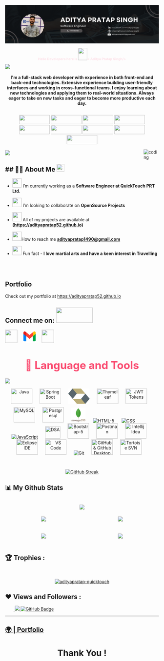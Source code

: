 <img align="center" src="https://github.com/adityapratap52/adityapratap52/blob/main/adi_portfolio_banner.png" />
<h1 align="center" style="color:#fde1e8;font-size:78%;">Hello Developers here is <img src="https://raw.githubusercontent.com/MartinHeinz/MartinHeinz/master/wave.gif" width="30px" height= 40px>< Aditya Ptatap Singh/></h1>
    
<img align="center" src="https://user-images.githubusercontent.com/73097560/115834477-dbab4500-a447-11eb-908a-139a6edaec5c.gif">

<h4 align="center">
I'm a full-stack web developer with experience in both front-end and back-end technologies. Extensive experience building user-friendly interfaces and working in cross-functional teams. I enjoy learning about new technologies and applying them to real-world situations. Always eager to take on new tasks and eager to become more productive each day.
    </h4>
    
<p align= "center" style="margin-top:30px">
<img width="100px" height="30px" src="https://img.shields.io/badge/J-Java-blue"/>
<img width="100px" height="30px"  src="https://img.shields.io/badge/SB-Spring Boot-yellow"/>
<img  width="100px" height="30px"  src="https://img.shields.io/badge/SS-Spring Security-purple"/>
<img width="100px" height="30px"  src="https://img.shields.io/badge/T-Thymeleaf-blue"/>
<img width="100px" height="30px"  src="https://img.shields.io/badge/J-JSP-green"/>
<img width="100px" height="30px" src="https://img.shields.io/badge/JS-Javascript-brown"/>
<img width="100px" height="30px" src="https://img.shields.io/badge/M-MySQL-pink"/>
<img width="100px" height="30px" src="https://img.shields.io/badge/M-Postgresql-pink"/>
<img width="100px" height="30px" src="https://img.shields.io/badge/M-MongoDB-pink"/>
</p>
<img align="center" src="https://user-images.githubusercontent.com/73097560/115834477-dbab4500-a447-11eb-908a-139a6edaec5c.gif">
<img align="right" alt="coding" width="50" style="margin-left:30px;" src="https://img.icons8.com/?size=100&id=sXm12ie1GUjg&format=png&color=000000"/>
<h2> ##  🙋‍♀️  About Me  <img src = "https://media2.giphy.com/media/QssGEmpkyEOhBCb7e1/giphy.gif?cid=ecf05e47a0n3gi1bfqntqmob8g9aid1oyj2wr3ds3mg700bl&rid=giphy.gif" width = 25px height = 25px> </h2>    


- <img  width = 30px height = 30px src="https://em-content.zobj.net/source/skype/289/seedling_1f331.png"> I’m currently working as a **Software Engineer at QuickTouch PRT Ltd.**

- <img  width = 30px height = 30px src="https://em-content.zobj.net/source/microsoft-teams/363/woman-dancing_1f483.png"> I’m looking to collaborate on **OpenSource Projects**

- <img  width = 30px height = 30px src="https://em-content.zobj.net/source/skype/289/film-projector_1f4fd-fe0f.png"> All of my projects are available at **(https://adityapratap52.github.io)**

- <img  width = 30px height = 30px src="https://em-content.zobj.net/source/microsoft-teams/363/see-no-evil-monkey_1f648.png">How to reach me **adityapratap1490@gmail.com**

- <img width=30px height=30px src="https://em-content.zobj.net/source/microsoft-teams/363/ghost_1f47b.png"> Fun fact - **I love martial arts and have a keen interest in Travelling**
<p style="margin-top:80px">
    
<h2>Portfolio</h2>
  <p>Check out my portfolio at <a href="https://adityapratap52.github.io/">https://adityapratap52.github.io</a></p>
  
 ## Connect me on:    <img src='https://raw.githubusercontent.com/ShahriarShafin/ShahriarShafin/main/Assets/handshake.gif' width="120px" height="50px" >

<div style="display:flex;gap:20px">
<a href = "https://www.linkedin.com/in/aditya-pratap-singh-5a2a19220/"><img width=40px height=43px src="https://img.icons8.com/fluent/48/000000/linkedin.png"/></a>
<a href="mailto:adityapratap1490@gmail.com"><img width=40px height=43px src="https://github.com/adityapratap52/adityapratap52/blob/main/gmail.png"></a>
<a href="https://api.whatsapp.com/send?phone=9119786188"><img width=40px height=43px src="https://img.icons8.com/?size=100&id=A1JUR9NRH7sC&format=png&color=000000"></a>

</div>

    


<p style="margin-top:30px">



<h1 style="color:#fa4a6f;font-size:35px;text-align:center">🚀 Language and Tools</h1>
<img src="https://user-images.githubusercontent.com/73097560/115834477-dbab4500-a447-11eb-908a-139a6edaec5c.gif">
<p align="center"> 
    <img title="Java" src="https://1000logos.net/wp-content/uploads/2020/09/Java-Logo-640x400.png" width="70" height="50" style="margin-right:20px">
    <img title="Spring Boot" src="https://img.icons8.com/?size=100&id=90519&format=png&color=000000" width="70" height="50" style="margin-right:20px">
    <img title="Hibernate" src="https://github.com/adityapratap52/adityapratap52/blob/main/hibernate.svg" width="70" height="50" style="margin-right:20px">
    <img title="Thymeleaf" src="https://img.icons8.com/?size=100&id=iWpVsSkAqPpZ&format=png&color=000000" width="70" height="50" style="margin-right:20px">
    <img title="JWT Tokens" src="https://img.icons8.com/?size=100&id=rHpveptSuwDz&format=png&color=000000" width="70" height="50" style="margin-right:20px">
    <img title="MySQL" src="https://img.icons8.com/?size=100&id=UFXRpPFebwa2&format=png&color=000000" width="70" height="50" style="margin-right:20px">
    <img title="Postgresql" src="https://img.icons8.com/?size=100&id=38561&format=png&color=000000" width="70" height="50" style="margin-right:20px">
    <img title="MongoDB" style="margin-top:10px; margin-right:20px" src="https://raw.githubusercontent.com/devicons/devicon/master/icons/mongodb/mongodb-original-wordmark.svg" alt="mongodb" width="48" height="48"/>
    <img title="HTML-5" src="https://img.icons8.com/color/48/000000/html-5.png" style="margin-right:20px"/>
    <img title="CSS" src="https://img.icons8.com/color/48/000000/css.png" style="margin-right:50px"/>
    <img title="JavaScript" src="https://img.icons8.com/color/48/000000/javascript.png" style="margin-right:20px"/> 
    <img title="DSA" src="https://dantehaxor.github.io/images/dsaLogo.png" width="50" height="40" style="margin-right:20px">
   <img title="Bootstrap-5" src="https://uxwing.com/wp-content/themes/uxwing/download/brands-and-social-media/bootstrap-5-logo-icon.png" width="70" height="50" style="margin-right:20px">

 <img title="Postman" src="https://img.icons8.com/?size=100&id=QEQQKirln6Tf&format=png&color=000000" width="70" height="50" style="margin-right:20px">
 <img title="Intellij Idea" src="https://img.icons8.com/?size=100&id=61466&format=png&color=000000" width="70" height="50" style="margin-right:20px">
 <img title="Eclipse IDE" src="https://img.icons8.com/?size=100&id=w1uD6vtDitjr&format=png&color=000000" width="70" height="50" style="margin-right:20px">
 <img title="VS Code" src="https://img.icons8.com/?size=100&id=9OGIyU8hrxW5&format=png&color=000000" width="70" height="50" style="margin-right:20px">
 <img title="Git" src="https://img.icons8.com/color/48/000000/git.png" style="margin-right:20px"/> 
 <img title="GitHub & GitHub Desktop" src="https://img.icons8.com/?size=100&id=D5XsEXNbhkMI&format=png&color=000000" width="70" height="50" style="margin-right:20px">
 <img title="Tortoise SVN" src="https://img.icons8.com/?size=100&id=50468&format=png&color=000000" width="70" height="50" style="margin-right:20px">
</p>

<br/>
<p align="center">
    <a href="https://git.io/streak-stats"><img src="https://github-readme-streak-stats.herokuapp.com?user=adityapratap-quicktouch&theme=radical&hide_border=true&stroke=0000&background=#122722" alt="GitHub Streak" /></a>
</p>

## 📊 My Github Stats

  <br/>
 
<div style="display: flex; flex-direction: column; align-items: center; text-align: center;">
  <div>
    <img src="https://github-profile-summary-cards.vercel.app/api/cards/profile-details?username=adityapratap-quicktouch&theme=2077">
  </div>
  <div style="display: flex; justify-content: space-around; width: 100%;margin:20px;">
    <img src="https://github-profile-summary-cards.vercel.app/api/cards/repos-per-language?username=adityapratap-quicktouch&theme=2077">
    <img src="https://github-profile-summary-cards.vercel.app/api/cards/most-commit-language?username=adityapratap-quicktouch&theme=2077">
  </div>
  <div style="display: flex; justify-content: space-around;  width: 100%;margin:20px;">
    <img src="https://github-profile-summary-cards.vercel.app/api/cards/stats?username=adityapratap-quicktouch&theme=2077">
    <img src="https://github-profile-summary-cards.vercel.app/api/cards/productive-time?username=adityapratap-quicktouch&theme=2077&utcOffset=8">
  </div>
</div>

## 🏆 Trophies :
<br/>
<p align="center"> <a href="https://github.com/ryo-ma/github-profile-trophy"><img src="https://github-profile-trophy.vercel.app/?username=adityapratap-quicktouch&theme=onedark" alt="adityapratap-quicktouch" /></a> </p>


</p>

 <h2>❤ Views and Followers :</h2>
    &nbsp;&nbsp;&nbsp;&nbsp;&nbsp;&nbsp;&nbsp;<a href="https://github.com/adityapratap-quicktouch/github-profile-views-counter">
        <img src="https://komarev.com/ghpvc/?username=adityapratap-quicktouch" >
    </a>
    <a href="https://github.com/adityapratap-quicktouch?tab=followers">
        <img src="https://img.shields.io/github/followers/adityapratap-quicktouch?label=Followers&style=social" alt="GitHub Badge">
    </a>
    <hr />
    <h2><a href="https://adityapratap52.github.io/">🌍 | Portfolio </a></h2>
    <h1 align="center">Thank You !</h1>
